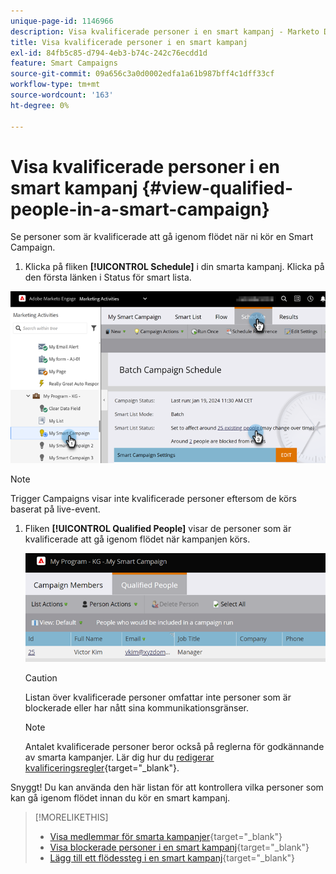 ```yaml
---
unique-page-id: 1146966
description: Visa kvalificerade personer i en smart kampanj - Marketo Docs - produktdokumentation
title: Visa kvalificerade personer i en smart kampanj
exl-id: 84fb5c85-d794-4eb3-b74c-242c76ecdd1d
feature: Smart Campaigns
source-git-commit: 09a656c3a0d0002edfa1a61b987bff4c1dff33cf
workflow-type: tm+mt
source-wordcount: '163'
ht-degree: 0%

---
```


# Visa kvalificerade personer i en smart kampanj {#view-qualified-people-in-a-smart-campaign}

Se personer som är kvalificerade att gå igenom flödet när ni kör en Smart Campaign.

1. Klicka på fliken **[!UICONTROL Schedule]** i din smarta kampanj. Klicka på den första länken i Status för smart lista.

![](assets/view-qualified-people-in-a-smart-campaign-1.png)

>[!NOTE]
>
>Trigger Campaigns visar inte kvalificerade personer eftersom de körs baserat på live-event.

1. Fliken **[!UICONTROL Qualified People]** visar de personer som är kvalificerade att gå igenom flödet när kampanjen körs.

   ![](assets/view-qualified-people-in-a-smart-campaign-2.png)

   >[!CAUTION]
   >
   >Listan över kvalificerade personer omfattar inte personer som är blockerade eller har nått sina kommunikationsgränser.

   >[!NOTE]
   >
   >Antalet kvalificerade personer beror också på reglerna för godkännande av smarta kampanjer. Lär dig hur du [redigerar kvalificeringsregler](/help/marketo/product-docs/core-marketo-concepts/smart-campaigns/using-smart-campaigns/edit-qualification-rules-in-a-smart-campaign.md){target="_blank"}.

Snyggt! Du kan använda den här listan för att kontrollera vilka personer som kan gå igenom flödet innan du kör en smart kampanj.

>[!MORELIKETHIS]
>
>* [Visa medlemmar för smarta kampanjer](/help/marketo/product-docs/core-marketo-concepts/smart-campaigns/smart-campaign-data/view-smart-campaign-members.md){target="_blank"}
>* [Visa blockerade personer i en smart kampanj](/help/marketo/product-docs/core-marketo-concepts/smart-campaigns/smart-campaign-data/view-blocked-people-in-a-smart-campaign.md){target="_blank"}
>* [Lägg till ett flödessteg i en smart kampanj](/help/marketo/product-docs/core-marketo-concepts/smart-campaigns/flow-actions/add-a-flow-step-to-a-smart-campaign.md){target="_blank"}
